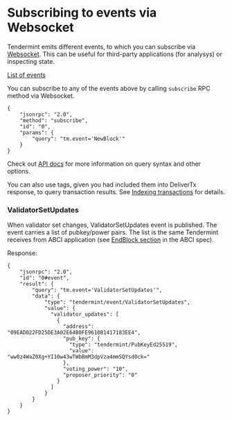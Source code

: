 # Subscribing to events via Websocket

Tendermint emits different events, to which you can subscribe via
[Websocket](https://en.wikipedia.org/wiki/WebSocket). This can be useful
for third-party applications (for analysys) or inspecting state.

[List of events](https://godoc.org/github.com/tendermint/tendermint/types#pkg-constants)

You can subscribe to any of the events above by calling `subscribe` RPC
method via Websocket.

```
{
    "jsonrpc": "2.0",
    "method": "subscribe",
    "id": "0",
    "params": {
        "query": "tm.event='NewBlock'"
    }
}
```

Check out [API docs](https://tendermint.com/rpc/) for
more information on query syntax and other options.

You can also use tags, given you had included them into DeliverTx
response, to query transaction results. See [Indexing
transactions](./indexing-transactions.md) for details.

### ValidatorSetUpdates

When validator set changes, ValidatorSetUpdates event is published. The
event carries a list of pubkey/power pairs. The list is the same
Tendermint receives from ABCI application (see [EndBlock
section](../spec/abci/abci.md#endblock) in
the ABCI spec).

Response:

```
{
    "jsonrpc": "2.0",
    "id": "0#event",
    "result": {
        "query": "tm.event='ValidatorSetUpdates'",
        "data": {
            "type": "tendermint/event/ValidatorSetUpdates",
            "value": {
              "validator_updates": [
                {
                  "address": "09EAD022FD25DE3A02E64B0FE9610B1417183EE4",
                  "pub_key": {
                    "type": "tendermint/PubKeyEd25519",
                    "value": "ww0z4WaZ0Xg+YI10w43wTWbBmM3dpVza4mmSQYsd0ck="
                  },
                  "voting_power": "10",
                  "proposer_priority": "0"
                }
              ]
            }
        }
    }
}
```
